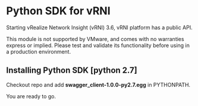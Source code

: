 # Python SDK for vRNI
Starting vRealize Network Insight (vRNI) 3.6, vRNI platform has a public API.

This module is not supported by VMware, and comes with no warranties express or implied. Please test and validate its functionality before using in a production environment. 

## Installing Python SDK [python 2.7]
Checkout repo and add **swagger_client-1.0.0-py2.7.egg** in PYTHONPATH. 

You are ready to go. 


